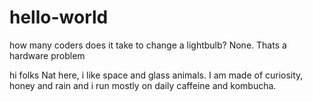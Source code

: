 # hello-world
how many coders does it take to change a lightbulb? None. Thats a hardware problem

hi folks
Nat here, i like space and glass animals. I am made of curiosity, honey and rain and i run mostly on daily caffeine and kombucha. 
